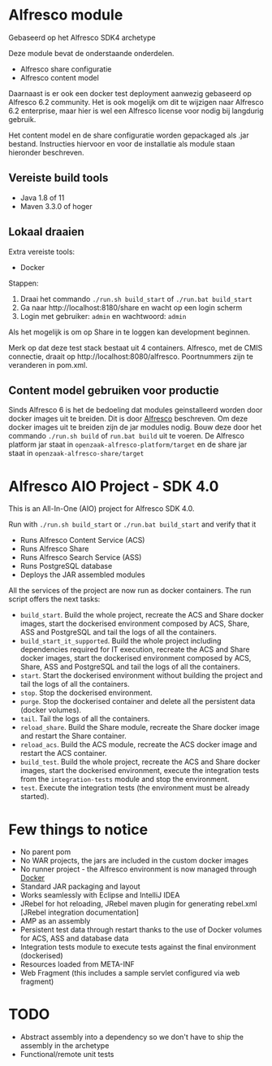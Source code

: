 # Alfresco module

Gebaseerd op het Alfresco SDK4 archetype

Deze module bevat de onderstaande onderdelen.
- Alfresco share configuratie
- Alfresco content model

Daarnaast is er ook een docker test deployment aanwezig gebaseerd op Alfresco 6.2 community. Het is ook mogelijk om dit te wijzigen naar Alfresco 6.2 enterprise, maar hier is wel een Alfresco license voor nodig bij langdurig gebruik.

Het content model en de share configuratie worden gepackaged als .jar bestand. Instructies hiervoor en voor de installatie als module staan hieronder beschreven.

## Vereiste build tools

- Java 1.8 of 11
- Maven 3.3.0 of hoger

## Lokaal draaien

Extra vereiste tools:
- Docker

Stappen:
1. Draai het commando `./run.sh build_start` of `./run.bat build_start`
2. Ga naar http://localhost:8180/share en wacht op een login scherm
3. Login met gebruiker: `admin` en wachtwoord: `admin`

Als het mogelijk is om op Share in te loggen kan development beginnen.

Merk op dat deze test stack bestaat uit 4 containers. Alfresco, met de CMIS connectie, draait op http://localhost:8080/alfresco. Poortnummers zijn te veranderen in pom.xml.

## Content model gebruiken voor productie

Sinds Alfresco 6 is het de bedoeling dat modules geinstalleerd worden door docker images uit te breiden. Dit is door [Alfresco](https://hub.alfresco.com/t5/alfresco-content-services-blog/deploying-and-running-alfresco-content-services-6-0/ba-p/293225) beschreven. Om deze docker images uit te breiden zijn de jar modules nodig. Bouw deze door het commando `./run.sh build` of `run.bat build` uit te voeren. De Alfresco platform jar staat in `openzaak-alfresco-platform/target` en de share jar staat in `openzaak-alfresco-share/target`

# Alfresco AIO Project - SDK 4.0

This is an All-In-One (AIO) project for Alfresco SDK 4.0.

Run with `./run.sh build_start` or `./run.bat build_start` and verify that it

 * Runs Alfresco Content Service (ACS)
 * Runs Alfresco Share
 * Runs Alfresco Search Service (ASS)
 * Runs PostgreSQL database
 * Deploys the JAR assembled modules
 
All the services of the project are now run as docker containers. The run script offers the next tasks:

 * `build_start`. Build the whole project, recreate the ACS and Share docker images, start the dockerised environment composed by ACS, Share, ASS and 
 PostgreSQL and tail the logs of all the containers.
 * `build_start_it_supported`. Build the whole project including dependencies required for IT execution, recreate the ACS and Share docker images, start the 
 dockerised environment composed by ACS, Share, ASS and PostgreSQL and tail the logs of all the containers.
 * `start`. Start the dockerised environment without building the project and tail the logs of all the containers.
 * `stop`. Stop the dockerised environment.
 * `purge`. Stop the dockerised container and delete all the persistent data (docker volumes).
 * `tail`. Tail the logs of all the containers.
 * `reload_share`. Build the Share module, recreate the Share docker image and restart the Share container.
 * `reload_acs`. Build the ACS module, recreate the ACS docker image and restart the ACS container.
 * `build_test`. Build the whole project, recreate the ACS and Share docker images, start the dockerised environment, execute the integration tests from the
 `integration-tests` module and stop the environment.
 * `test`. Execute the integration tests (the environment must be already started).

# Few things to notice

 * No parent pom
 * No WAR projects, the jars are included in the custom docker images
 * No runner project - the Alfresco environment is now managed through [Docker](https://www.docker.com/)
 * Standard JAR packaging and layout
 * Works seamlessly with Eclipse and IntelliJ IDEA
 * JRebel for hot reloading, JRebel maven plugin for generating rebel.xml [JRebel integration documentation]
 * AMP as an assembly
 * Persistent test data through restart thanks to the use of Docker volumes for ACS, ASS and database data
 * Integration tests module to execute tests against the final environment (dockerised)
 * Resources loaded from META-INF
 * Web Fragment (this includes a sample servlet configured via web fragment)

# TODO

  * Abstract assembly into a dependency so we don't have to ship the assembly in the archetype
  * Functional/remote unit tests
